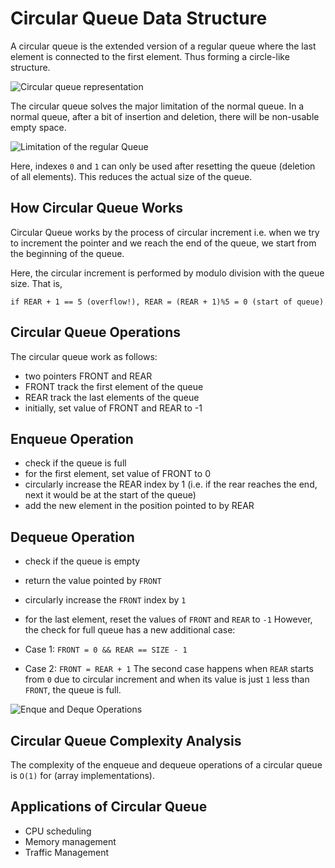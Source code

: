 # Circular Queue Data Structure

A circular queue is the extended version of a regular queue where the last element is connected to the first element. Thus forming a circle-like structure.

![Circular queue representation](https://cdn.programiz.com/sites/tutorial2program/files/circular-increment.png)

The circular queue solves the major limitation of the normal queue. In a normal queue, after a bit of insertion and deletion, there will be non-usable empty space.

![Limitation of the regular Queue](https://cdn.programiz.com/sites/tutorial2program/files/why-circular-queue.png)

Here, indexes `0` and `1` can only be used after resetting the queue (deletion of all elements). This reduces the actual size of the queue.

## How Circular Queue Works

Circular Queue works by the process of circular increment i.e. when we try to increment the pointer and we reach the end of the queue, we start from the beginning of the queue.

Here, the circular increment is performed by modulo division with the queue size. That is,

`if REAR + 1 == 5 (overflow!), REAR = (REAR + 1)%5 = 0 (start of queue)`

## Circular Queue Operations

The circular queue work as follows:

- two pointers FRONT and REAR
- FRONT track the first element of the queue
- REAR track the last elements of the queue
- initially, set value of FRONT and REAR to -1

## Enqueue Operation

- check if the queue is full
- for the first element, set value of FRONT to 0
- circularly increase the REAR index by 1 (i.e. if the rear reaches the end, next it would be at the start of the queue)
- add the new element in the position pointed to by REAR

## Dequeue Operation

- check if the queue is empty
- return the value pointed by `FRONT`
- circularly increase the `FRONT` index by `1`
- for the last element, reset the values of `FRONT` and `REAR` to `-1`
  However, the check for full queue has a new additional case:

- Case 1: `FRONT = 0 && REAR == SIZE - 1`
- Case 2: `FRONT = REAR + 1`
  The second case happens when `REAR` starts from `0` due to circular increment and when its value is just `1` less than `FRONT`, the queue is full.

![Enque and Deque Operations](https://cdn.programiz.com/sites/tutorial2program/files/circular-queue-program.png)

## Circular Queue Complexity Analysis

The complexity of the enqueue and dequeue operations of a circular queue is `O(1)` for (array implementations).

## Applications of Circular Queue

- CPU scheduling
- Memory management
- Traffic Management
